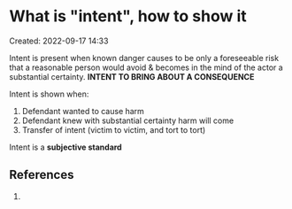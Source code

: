 # What is "intent", how to show it
Created: 2022-09-17 14:33

Intent is present when known danger causes to be only a foreseeable risk that a reasonable person would avoid & becomes in the mind of the actor a substantial certainty.
**INTENT TO BRING ABOUT A CONSEQUENCE**

Intent is shown when:
1. Defendant wanted to cause harm
2. Defendant knew with substantial certainty harm will come
3. Transfer of intent (victim to victim, and tort to tort)

Intent is a **subjective standard**

## References

1. 